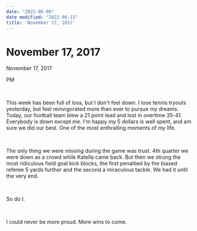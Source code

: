 ```yaml
---
date: "2022-06-09"
date modified: "2022-06-15"
title: 'November 17, 2017'
---
```


# November 17, 2017
November 17, 2017

PM

 

This week has been full of loss, but I don't feel down. I lose tennis tryouts yesterday, but feel reinvigorated more than ever to pursue my dreams. Today, our football team blew a 21 point lead and lost in overtime 35-41. Everybody is down except me. I'm happy my 5 dollars is well spent, and am sure we did our best. One of the most enthralling moments of my life.

 

The only thing we were missing during the game was trust. 4th quarter we were down as a crowd while Katella came back. But then we strung the most ridiculous field goal kick blocks, the first penaltied by the biased referee 5 yards further and the second a miraculous tackle. We had it until the very end.

 

So do I.

 

I could never be more proud. More wins to come.
